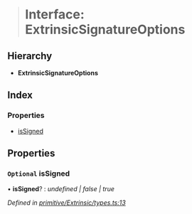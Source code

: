 > # Interface: ExtrinsicSignatureOptions

## Hierarchy

* **ExtrinsicSignatureOptions**

## Index

### Properties

* [isSigned](_primitive_extrinsic_types_.extrinsicsignatureoptions.md#optional-issigned)

## Properties

### `Optional` isSigned

• **isSigned**? : *undefined | false | true*

*Defined in [primitive/Extrinsic/types.ts:13](https://github.com/polkadot-js/api/blob/a47b2ec/packages/types/src/primitive/Extrinsic/types.ts#L13)*